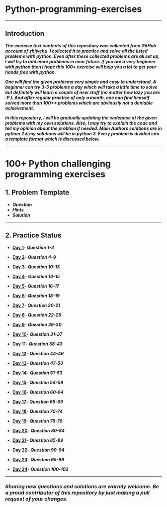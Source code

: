 # Python-programming-exercises
---------------------
##	Introduction 

***The exercise text contents of this repository was collected from GitHub account of [zhiwehu](https://github.com/zhiwehu/Python-programming-exercises). I collected it to practice and solve all the listed problems with python. Even after these collected problems are all set up, I will try to add more problems in near future. If you are a very beginner with python then I hope this 100+ exercise will help you a lot to get your hands free with python.***

***One will find the given problems very simple and easy to understand. A beginner can try 3-5 problems a day which will take a little time to solve but definitely will learn a couple of new stuff (no matter how lazy you are :P ). And after regular practice of only a month, one can find himself solved more than 100++ problems which are obviously not a deniable achievement.***

***In this repository, I will be gradually updating the codebase of the given problems with my own solutions. Also, I may try to explain the code and tell my opinion about the problem if needed. Main Authors solutions are in python 2 & my solutions will be in python 3. Every problem is divided into a template format which is discussed below.***

----------------

# 100+ Python challenging programming exercises


## 1. Problem Template

* ***Question***
* ***Hints***
* ***Solution***

-----------------

## 2. Practice Status

* **[Day 1](https://github.com/ "Day 1 Status")**- ***Question 1-3***

* **[Day 2](https://github.com/ "Day 2 Status")**- ***Question 4-9***

* **[Day 3](https://github.com/ "Day 3 Status")**- ***Question 10-13***

* **[Day 4](https://github.com/ "Day 4 Status")**- ***Question 14-15***

* **[Day 5](https://github.com/ "Day 5 Status")**- ***Question 16-17***

* **[Day 6](https://github.com/ "Day 6 Status")**- ***Question 18-19***

* **[Day 7](https://github.com/ "Day 7 Status")**- ***Question 20-21***

* **[Day 8](https://github.com/ "Day 8 Status")**- ***Question 22-25***

* **[Day 9](https://github.com/ "Day 9 Status")**- ***Question 26-30***

* **[Day 10](https://github.com "Day 10 Status")**- ***Question 31-37***

* **[Day 11](https://github.com "Day 11 Status")**- ***Question 38-43***

* **[Day 12](https://github.com "Day 12 Status")**- ***Question 44-46***

* **[Day 13](https://github.com "Day 13 Status")**- ***Question 47-50***

* **[Day 14](https://github.com "Day 14 Status")**- ***Question 51-53***

* **[Day 15](https://github.com "Day 15 Status")**- ***Question 54-59***

* **[Day 16](https://github.com "Day 16 Status")**- ***Question 60-64***

* **[Day 17](https://github.com "Day 17 Status")**- ***Question 65-69***

* **[Day 18](https://github.com "Day 18 Status")**- ***Question 70-74***

* **[Day 19](https://github.com "Day 19 Status")**- ***Question 75-79***

* **[Day 20](https://github.com "Day 20 Status")**- ***Question 80-84***

* **[Day 21](https://github.com "Day 21 Status")**- ***Question 85-89***

* **[Day 22](https://github.com "Day 22 Status")**- ***Question 90-94***

* **[Day 23](https://github.com "Day 23 Status")**- ***Question 95-99***

* **[Day 24](https://github.com/ "Day 24 Status")**- ***Question 100-103***


----------------------
### **_Sharing new questions and solutions are warmly welcome. Be a proud contributor of this repository by just making a pull request of your changes._**  

